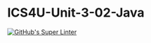 # ICS4U-Unit-3-02-Java
[![GitHub's Super Linter](https://github.com/Myles-Trump/ICS4U-Unit-3-02-Java/workflows/GitHub's%20Super%20Linter/badge.svg)](https://github.com/Myles-Trump/ICS4U-Unit-3-02-Java/actions)
